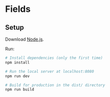 # Fields

## Setup
Download [Node.js](https://nodejs.org/en/download/).

Run:

``` bash
# Install dependencies (only the first time)
npm install

# Run the local server at localhost:8080
npm run dev

# Build for production in the dist/ directory
npm run build
```
